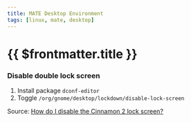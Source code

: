 ```yaml
---
title: MATE Desktop Environment
tags: [linux, mate, desktop]
---
```

# {{ $frontmatter.title }}

### Disable double lock screen

1.  Install package `dconf-editor`
2.  Toggle `/org/gnome/desktop/lockdown/disable-lock-screen`

Source: [How do I disable the Cinnamon 2 lock screen?](https://askubuntu.com/a/357038/678427)
